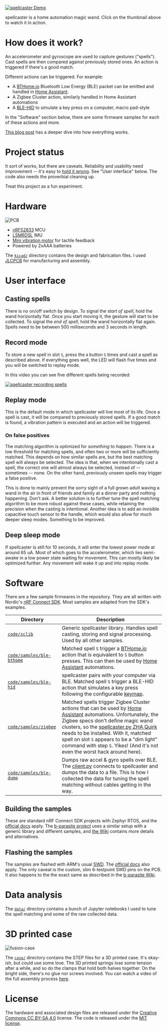 [![spellcaster Demo](https://img.youtube.com/vi/c5Yf7bW8n6s/maxresdefault.jpg)](https://youtu.be/c5Yf7bW8n6s)

spellcaster is a home automation magic wand. Click on the thumbnail above to watch it in action.

# How does it work?
An accelerometer and gyroscope are used to capture gestures ("spells"). Cast spells are then compared against previously stored ones. An action is triggered if there's a good match.

Different actions can be triggered. For example:
- A [BTHome.io](https://bthome.io) Bluetooth Low Energy (BLE) packet can be emitted and handled in [Home Assistant](https://www.home-assistant.io/).
- A Zigbee Cluster action, similarly handled in Home Assistant automations
- A [BLE-HID](https://novelbits.io/bluetooth-hid-devices-an-intro/) to simulate a key press on a computer, macro pad-style

In the "Software" section below, there are some firmware samples for each of these actions and more.

[This blog post](https://rbaron.net/blog/2023/10/27/spellcaster-a-home-automation-magic-wand.html) has a deeper dive into how everything works.

# Project status
It sort of works, but there are caveats. Reliability and usability need improvement -- it's easy to [hold it wrong](https://www.wired.com/2010/06/iphone-4-holding-it-wrong/). See "User interface" below. The code also needs the proverbial cleaning up.

Treat this project as a fun experiment.

# Hardware
![PCB](https://github.com/rbaron/spellcaster/assets/1573409/da951f41-2f28-43aa-8d76-5cb069a4d24b)

* [nRF52833](https://www.nordicsemi.com/Products/nRF52833) MCU
* [LSM6DSL](https://www.st.com/en/mems-and-sensors/lsm6dsl.html) IMU
* [Mini vibration motor](https://www.aliexpress.com/item/1005004653448729.html) for tactile feedback
* Powered by 2xAAA batteries

The [`kicad/`](./kicad/) directory contains the design and fabrication files. I used [JLCPCB](https://jlcpcb.com/) for manufacturing and assembly.

# User interface
## Casting spells
There is no on/off switch by design. To signal the *start of spell*, hold the wand horizontally flat. Once you start moving it, the gesture will start to be collected. To signal the *end of spell*, hold the wand horizontally flat again. Spells need to be between 500 milliseconds and 3 seconds in length.

## Record mode
To store a new spell in slot `S`, press the `A` button `S` times and cast a spell as described above. If everything goes well, the LED will flash five times and you will be switched to replay mode.

In this video you can see five different spells being recorded:

[![spellcaster recording spells](https://img.youtube.com/vi/6D_qe5v8ILQ/maxres1.jpg)](https://youtu.be/6D_qe5v8ILQ)

## Replay mode
This is the default mode in which spellcaster will live most of its life. Once a spell is cast, it will be compared to previously stored spells. If a good match is found, a vibration pattern is executed and an action will be triggered.

### On false positives
The matching algorithm is optimized for _something to happen_. There is a low threshold for matching spells, and often two or more will be sufficiently matched. This depends on how similar spells are, but the best matching spell will always be selected. The idea is that, when we intentionally cast a spell, the correct one will almost always be selected, instead of -- sometimes -- none. On the other hand, previously unseen spells may trigger a false positive.

This is done to mainly prevent the sorry sight of a full grown adult waving a wand in the air in front of friends and family at a dinner party and nothing happening. Don't ask. A better solution is to further tune the spell matching algorithm to be more robust against these cases, while retaining the precision when the casting is intentional. Another idea is to add an invisible capacitive touch sensor to the handle, which would also allow for much deeper sleep modes. Something to be improved.

## Deep sleep mode
If spellcaster is still for 10 seconds, it will enter the lowest power mode at around 65 uA. Most of which goes to the accelerometer, which lies semi-awake in a low power state waiting for movement. This can mostly likely be optimized further. Any movement will wake it up and into replay mode.

# Software
There are a few sample firmwares in the repository. They are all written with Nordic's [nRF Connect SDK](https://www.nordicsemi.com/Products/Development-software/nRF-Connect-SDK). Most samples are adapted from the SDK's examples.

| Directory | Description |
| --- | --- |
|[`code/sclib`](./code/sclib/)| Generic spellcaster library. Handles spell casting, storing and signal processing. Used by all other samples.|
|[`code/samples/ble-bthome`](./code/samples/ble-bthome/)|Matched spell `S` trigger a [BTHome.io](https://bthome.io) action that is equivalent to `S` button presses. This can then be used by [Home Assistant](https://homeassistant.io) automations. |
|[`code/samples/ble-hid`](./code/samples/ble-hid/)|spellcaster pairs with your computer via BLE. Matched spell `S` trigger a BLE-HID action that simulates a key press following the configurable [keymap](https://github.com/rbaron/spellcaster/blob/fc7ee0511366e4b62a08713fc59aa67fac9f286a/code/samples/ble-hid/src/main.c#L16).|
|[`code/samples/zigbee`](./code/samples/zigbee/)|Matched spells trigger Zigbee Cluster actions that can be used by [Home Assistant](https://homeassistant.io) automations. Unfortunately, the Zigbee specs don't define magic wand clusters, so the [spellcaster.py ZHA Quirk](https://github.com/rbaron/spellcaster/blob/main/code/samples/zigbee/zha/quirks/spellcaster.py) needs to be installed. With it, matched spell on slot `S` appears to be a "dim light" command with step `S`. Yikes! (And it's not even the worst hack around here). |
|[`code/samples/ble-dump`](./code/samples/ble-dump/)|Dumps raw accel & gyro spells over BLE. The [client.py](https://github.com/rbaron/spellcaster/blob/main/code/samples/ble-dump/client/client.py) connects to spellcaster and dumps the data to a file. This is how I collected the data for tuning the spell matching without cables getting in the way.|

## Building the samples
These are standard nRF Connect SDK projects with Zephyr RTOS, and the [official docs](https://nrfconnect.github.io/vscode-nrf-connect/index.html) apply. The [b-parasite project](https://github.com/rbaron/b-parasite) uses a similar setup with a generic library and different samples, and [the Wiki](https://github.com/rbaron/b-parasite/wiki/How-to-Build-the-Firmware-Samples) contains more details and alternatives.

## Flashing the samples
The samples are flashed with ARM's usual [SWD](https://developer.arm.com/documentation/ihi0031/a/The-Serial-Wire-Debug-Port--SW-DP-/Introduction-to-the-ARM-Serial-Wire-Debug--SWD--protocol). The [official docs](https://nrfconnect.github.io/vscode-nrf-connect/get_started/quick_debug.html) also apply. The only caveat is the custom, slim 6-testpoint SWD pins on the PCB. It also happens to the the exact same as described in the [b-parasite Wiki](https://github.com/rbaron/b-parasite/wiki/How-to-Flash-the-Firmware-Samples).

# Data analysis
The [`data/`](./data/) directory contains a bunch of Jupyter notebooks I used to tune the spell matching and some of the raw collected data.

# 3D printed case
![fusion-case](https://github.com/rbaron/spellcaster/assets/1573409/e60e9bde-11f5-4689-91da-1f59e97c9445)

The [`case/`](./case/) directory contains the STEP files for a 3D printed case. It's okay-ish, but could use some love. The 3D printed springs lose some tension after a while, and so do the clamps that hold both halves together. On the bright side, there's no glue nor screws involved. You can watch a video of the full assembly process [here](https://www.youtube.com/watch?v=kVlnX7w-8rc).


# License
The hardware and associated design files are released under the [Creative Commons CC BY-SA 4.0](https://creativecommons.org/licenses/by-sa/4.0/) license. The code is released under the [MIT license](https://opensource.org/licenses/MIT).
